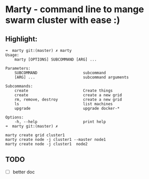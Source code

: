 # Marty - command line to mange swarm cluster with ease :)

## Highlight:

```
➜  marty git:(master) ✗ marty
Usage:
    marty [OPTIONS] SUBCOMMAND [ARG] ...

Parameters:
    SUBCOMMAND                    subcommand
    [ARG] ...                     subcommand arguments

Subcommands:
    create                        Create things
    create                        create a new grid
    rm, remove, destroy           create a new grid
    ls                            list machines
    upgrade                       upgrade docker-*

Options:
    -h, --help                    print help
➜  marty git:(master) ✗
```

```
marty create grid cluster1
marty create node -j cluster1 --master node1
marty create node -j cluster1  node2
```

## TODO

- [ ] better doc
